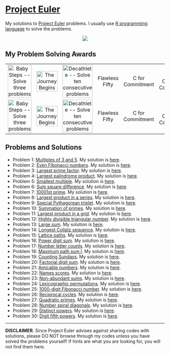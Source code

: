 # [Project Euler](https://projecteuler.net/)

My solutions to [Project Euler](https://projecteuler.net/) problems. I usually use [R programming language](https://www.r-project.org/) to solve the problems.


<p align="center">
  <img src="https://projecteuler.net/profile/lubomir.stepanek.png">
</p>


## My Problem Solving Awards

<table align="center" width="100%" border="0" style="background-color: transparent;">
  <tr>
    <td align = "center" width = "12.5%">
      <img
        src="https://projecteuler.net/images/awards/award_01.png"
        title="Baby Steps -- Solve three problems"
        style="width:100%"
        align="center"
      >
    </td>
    <td align = "center" width = "12.5%">
      <img
        src="https://projecteuler.net/images/awards/award_02.png"
        title="The Journey Begins"
        style="width:100%"
        align="center"
      >
    </td>
    <td align = "center" width = "12.5%">
      <img
        src="https://projecteuler.net/images/awards/award_03.png"
        title="Decathlete -- Solve ten consecutive problems"
        style="width:100%"
        align="center"
      >
    </td>
    <td align = "center" width = "12.5%">
      Flawless Fifty
    </td>
    <td align = "center" width = "12.5%">
      C for Commitment
    </td>
    <td align = "center" width = "12.5%">
      CC for Continued Commitment
    </td>
    <td align = "center" width = "12.5%">
      D for Dedication
    </td>
    <td align = "center" width = "12.5%">
      As Easy As Pi
    </td>
  </tr>
  <tr>
    <td align = "center" width = "12.5%">
      <img
        src="https://projecteuler.net/images/awards/award_01.png"
        title="Baby Steps -- Solve three problems"
        style="width:100%"
        align="center"
      >
    </td>
    <td align = "center" width = "12.5%">
      <img
        src="https://projecteuler.net/images/awards/award_02.png"
        title="The Journey Begins"
        style="width:100%"
        align="center"
      >
    </td>
    <td align = "center" width = "12.5%">
      <img
        src="https://projecteuler.net/images/awards/award_03.png"
        title="Decathlete -- Solve ten consecutive problems"
        style="width:100%"
        align="center"
      >
    </td>
    <td align = "center" width = "12.5%">
      Flawless Fifty
    </td>
    <td align = "center" width = "12.5%">
      C for Commitment
    </td>
    <td align = "center" width = "12.5%">
      CC for Continued Commitment
    </td>
    <td align = "center" width = "12.5%">
      D for Dedication
    </td>
    <td align = "center" width = "12.5%">
      As Easy As Pi
    </td>
  </tr>
</table>


## Problems and Solutions

- Problem 1: [Multiples of 3 and 5](https://projecteuler.net/problem=1). My solution is [here](https://github.com/LStepanek/Project-Euler/blob/master/_0001_multiples_of_3_and_5_.R).
- Problem 2: [Even Fibonacci numbers](https://projecteuler.net/problem=2). My solution is [here](https://github.com/LStepanek/Project-Euler/blob/master/_0002_even_fibonacci_numbers_.R).
- Problem 3: [Largest prime factor](https://projecteuler.net/problem=3). My solution is [here](https://github.com/LStepanek/Project-Euler/blob/master/_0003_largest_prime_factor_.R).
- Problem 4: [Largest palindrome product](https://projecteuler.net/problem=4). My solution is [here](https://github.com/LStepanek/Project-Euler/blob/master/_0004_largest_palindrome_product_.R).
- Problem 5: [Smallest multiple](https://projecteuler.net/problem=5). My solution is [here](https://github.com/LStepanek/Project-Euler/blob/master/_0005_smallest_multiple_.R).
- Problem 6: [Sum square difference](https://projecteuler.net/problem=6). My solution is [here](https://github.com/LStepanek/Project-Euler/blob/master/_0006_sum_square_difference_.R).
- Problem 7: [10001st prime](https://projecteuler.net/problem=7). My solution is [here](https://github.com/LStepanek/Project-Euler/blob/master/_0007_10001st_prime_.R).
- Problem 8: [Largest product in a series](https://projecteuler.net/problem=8). My solution is [here](https://github.com/LStepanek/Project-Euler/blob/master/_0008_largest_product_in_a_series_.R).
- Problem 9: [Special Pythagorean triplet](https://projecteuler.net/problem=9). My solution is [here](https://github.com/LStepanek/Project-Euler/blob/master/_0009_special_pythagorean_triplet_.R).
- Problem 10: [Summation of primes](https://projecteuler.net/problem=10). My solution is [here](https://github.com/LStepanek/Project-Euler/blob/master/_0010_summation_of_primes_.R).
- Problem 11: [Largest product in a grid](https://projecteuler.net/problem=11). My solution is [here](https://github.com/LStepanek/Project-Euler/blob/master/_0011_largest_product_in_a_grid_.R).
- Problem 12: [Highly divisible triangular number](https://projecteuler.net/problem=12). My solution is [here](https://github.com/LStepanek/Project-Euler/blob/master/_0012_highly_divisible_triangular_number_.R).
- Problem 13: [Large sum](https://projecteuler.net/problem=13). My solution is [here](https://github.com/LStepanek/Project-Euler/blob/master/_0013_large_sum_.R).
- Problem 14: [Longest Collatz sequence](https://projecteuler.net/problem=14). My solution is [here](https://github.com/LStepanek/Project-Euler/blob/master/_0014_longest_collatz_sequence_.R).
- Problem 15: [Lattice paths](https://projecteuler.net/problem=15). My solution is [here](https://github.com/LStepanek/Project-Euler/blob/master/_0015_lattice_paths_.R).
- Problem 16: [Power digit sum](https://projecteuler.net/problem=16). My solution is [here](https://github.com/LStepanek/Project-Euler/blob/master/_0016_power_digit_sum_.R).
- Problem 17: [Number letter counts](https://projecteuler.net/problem=17). My solution is [here](https://github.com/LStepanek/Project-Euler/blob/master/_0017_number_letter_counts_.R).
- Problem 18: [Maximum path sum I](https://projecteuler.net/problem=18). My solution is [here](https://github.com/LStepanek/Project-Euler/blob/master/_0018_maximum_path_sum_i_.R).
- Problem 19: [Counting Sundays](https://projecteuler.net/problem=19). My solution is [here](https://github.com/LStepanek/Project-Euler/blob/master/_0019_counting_sundays_.R).
- Problem 20: [Factorial digit sum](https://projecteuler.net/problem=20). My solution is [here](https://github.com/LStepanek/Project-Euler/blob/master/_0020_factorial_digit_sum_.R).
- Problem 21: [Amicable numbers](https://projecteuler.net/problem=21). My solution is [here](https://github.com/LStepanek/Project-Euler/blob/master/_0021_amicable_numbers_.R).
- Problem 22: [Names scores](https://projecteuler.net/problem=22). My solution is [here](https://github.com/LStepanek/Project-Euler/blob/master/_0022_names_scores_.R).
- Problem 23: [Non-abundant sums](https://projecteuler.net/problem=23). My solution is [here](https://github.com/LStepanek/Project-Euler/blob/master/_0023_non_abundant_sums_.R).
- Problem 24: [Lexicographic permutations](https://projecteuler.net/problem=24). My solution is [here](https://github.com/LStepanek/Project-Euler/blob/master/_0024_lexicographic_permutations_.R).
- Problem 25: [1000-digit Fibonacci number](https://projecteuler.net/problem=25). My solution is [here](https://github.com/LStepanek/Project-Euler/blob/master/_0025_1000_digit_fibonacci_number_.R).
- Problem 26: [Reciprocal cycles](https://projecteuler.net/problem=26). My solution is [here](https://github.com/LStepanek/Project-Euler/blob/master/_0026_reciprocal_cycles_.R).
- Problem 27: [Quadratic primes](https://projecteuler.net/problem=27). My solution is [here](https://github.com/LStepanek/Project-Euler/blob/master/_0027_quadratic_primes_.R).
- Problem 28: [Number spiral diagonals](https://projecteuler.net/problem=28). My solution is [here](https://github.com/LStepanek/Project-Euler/blob/master/_0028_number_spiral_diagonals_.R).
- Problem 29: [Distinct powers](https://projecteuler.net/problem=29). My solution is [here](https://github.com/LStepanek/Project-Euler/blob/master/_0029_distinct_powers_.R).
- Problem 30: [Digit fifth powers](https://projecteuler.net/problem=30). My solution is [here](https://github.com/LStepanek/Project-Euler/blob/master/_0030_digit_fifth_powers_.R).









---

<b>DISCLAIMER</b>. Since Project Euler advises against sharing codes with solutions, please DO NOT browse through my codes unless you have solved the problems yourself! If hints are what you are looking for, you will not find them here.





